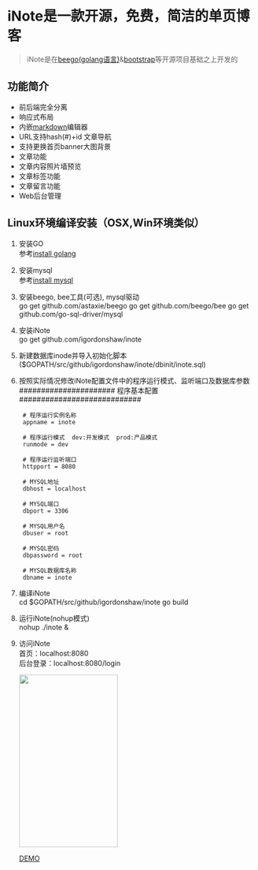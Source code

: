 # iNote是一款开源，免费，简洁的单页博客
> iNote是在[beego(golang语言)](http://beego.me/ "beego(golang语言)")&[bootstrap](http://getbootstrap.com/ "bootstrap")等开源项目基础之上开发的

## 功能简介
- 前后端完全分离
- 响应式布局
- 内嵌[markdown](https://pandao.github.io/editor.md/ "markdown")编辑器
- URL支持hash(#)+id 文章导航
- 支持更换首页banner大图背景
- 文章功能
- 文章内容照片墙预览
- 文章标签功能
- 文章留言功能
- Web后台管理


## Linux环境编译安装（OSX,Win环境类似）
1. 安装GO      
   参考[install golang](http://golang.org/doc/install#tarball "install golang")
2. 安装mysql      
   参考[install mysql](http://dev.mysql.com/doc/refman/5.6/en/installing.html "install mysql")
3. 安装beego, bee工具(可选), mysql驱动     
       go get github.com/astaxie/beego
       go get github.com/beego/bee
       go get github.com/go-sql-driver/mysql    
	      
4. 安装iNote       
       go get github.com/igordonshaw/inote     
	   
5. 新建数据库inode并导入初始化脚本($GOPATH/src/github/igordonshaw/inote/dbinit/inote.sql)      
6. 按照实际情况修改iNote配置文件中的程序运行模式、监听端口及数据库参数
        ###################### 程序基本配置 ############################
    
		# 程序运行实例名称
		appname = inote

		# 程序运行模式  dev:开发模式  prod:产品模式
		runmode = dev

		# 程序运行监听端口
		httpport = 8080
		
		# MYSQL地址
		dbhost = localhost

		# MYSQL端口
		dbport = 3306

		# MYSQL用户名
		dbuser = root

		# MYSQL密码
		dbpassword = root

		# MYSQL数据库名称
		dbname = inote

7. 编译iNote    
		cd $GOPATH/src/github/igordonshaw/inote
		go build
		
8. 运行iNote(nohup模式)      
    	nohup ./inote &
		
9. 访问iNote      
		首页：localhost:8080  
		后台登录：localhost:8080/login

	<img src="https://raw.githubusercontent.com/igordonshaw/inote/master/screenshot/21A9C0EB-30AB-4512-96C3-4FCC754F9E80.png" width="200" height="350"/>

	[DEMO](http://120.55.100.241 "DEMO")
    
